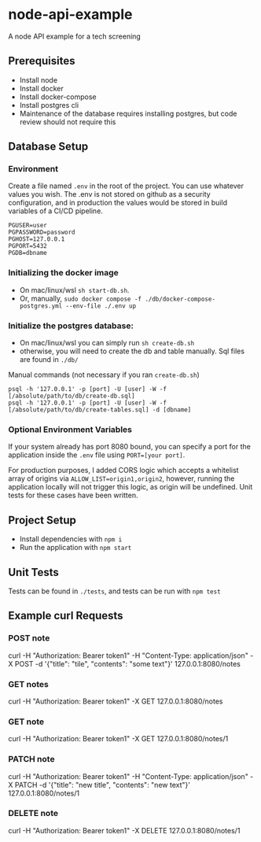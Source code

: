 # node-api-example

A node API example for a tech screening

## Prerequisites

- Install node
- Install docker
- Install docker-compose
- Install postgres cli
- Maintenance of the database requires installing postgres, but code review should not require this

## Database Setup

### Environment

Create a file named `.env` in the root of the project. You can use whatever values you wish. The .env is not stored on github as a security configuration, and in production the values would be stored in build variables of a CI/CD pipeline.

```
PGUSER=user
PGPASSWORD=password
PGHOST=127.0.0.1
PGPORT=5432
PGDB=dbname
```

### Initializing the docker image

- On mac/linux/wsl `sh start-db.sh`.
- Or, manually, `sudo docker compose -f ./db/docker-compose-postgres.yml --env-file ./.env up`

### Initialize the postgres database:

- On mac/linux/wsl you can simply run `sh create-db.sh`
- otherwise, you will need to create the db and table manually. Sql files are found in `./db/`

Manual commands (not necessary if you ran `create-db.sh`)

```
psql -h '127.0.0.1' -p [port] -U [user] -W -f [/absolute/path/to/db/create-db.sql]
psql -h '127.0.0.1' -p [port] -U [user] -W -f [/absolute/path/to/db/create-tables.sql] -d [dbname]
```

### Optional Environment Variables

If your system already has port 8080 bound, you can specify a port for the application inside the `.env` file using `PORT=[your port]`.

For production purposes, I added CORS logic which accepts a whitelist array of origins via `ALLOW_LIST=origin1,origin2`, however, running the application locally will not trigger this logic, as origin will be undefined. Unit tests for these cases have been written.

## Project Setup

- Install dependencies with `npm i`
- Run the application with `npm start`

## Unit Tests

Tests can be found in `./tests`, and tests can be run with `npm test`

## Example curl Requests

### POST note

curl -H "Authorization: Bearer token1" -H "Content-Type: application/json" -X POST -d '{"title": "tile", "contents": "some text"}' 127.0.0.1:8080/notes

### GET notes

curl -H "Authorization: Bearer token1" -X GET 127.0.0.1:8080/notes

### GET note

curl -H "Authorization: Bearer token1" -X GET 127.0.0.1:8080/notes/1

### PATCH note

curl -H "Authorization: Bearer token1" -H "Content-Type: application/json" -X PATCH -d '{"title": "new title", "contents": "new text"}' 127.0.0.1:8080/notes/1

### DELETE note

curl -H "Authorization: Bearer token1" -X DELETE 127.0.0.1:8080/notes/1
